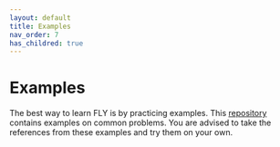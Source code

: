 ```yaml
---
layout: default
title: Examples
nav_order: 7
has_childred: true
---
```


# Examples

The best way to learn FLY is by practicing examples. This [repository](https://github.com/fly-language/fly-language_examples) contains examples on common problems. You are advised to take the references from these examples and try them on your own.
